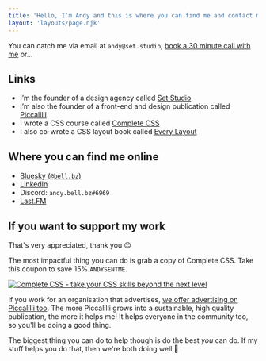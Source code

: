 ```yaml
---
title: 'Hello, I’m Andy and this is where you can find me and contact me'
layout: 'layouts/page.njk'
---
```


You can catch me via email at `andy@set.studio`, [book a 30 minute call with me](https://calendar.google.com/calendar/u/0/appointments/schedules/AcZssZ28tsG0YOm2Ov_wZ_HJUMWv8EJVOdlZYV05Z1-9SH2s8JEGXhhseC6dskMnDeEMoCC2pWVqp-76?gv=true) or…

## Links

- I’m the founder of a design agency called [Set Studio](https://set.studio)
- I’m also the founder of a front-end and design publication called [Piccalilli](https://piccalil.li/)
- I wrote a CSS course called [Complete CSS](https://complete-css.com)
- I also co-wrote a CSS layout book called [Every Layout](https://every-layout.dev/)

## Where you can find me online

- [Bluesky (`@bell.bz`)](https://bsky.app/profile/bell.bz)
- [LinkedIn](https://www.linkedin.com/in/andy-bell-347971255/)
- Discord: `andy.bell.bz#6969`
- [Last.FM](https://www.last.fm/user/belldotbz)

## If you want to support my work 

That's very appreciated, thank you 😊

The most impactful thing you can do is grab a copy of Complete CSS. Take this coupon to save 15% `ANDYSENTME`. 

[![Complete CSS - take your CSS skills beyond the next level](https://piccalil.li/images/complete-css-social-share.png)](https://piccalilli.link/personal-site-links-page)

If you work for an organisation that advertises, [we offer advertising on Piccalilli too](https://piccalil.li/advertise/). The more Piccalilli grows into a sustainable, high quality publication, the more it helps me! It helps everyone in the community too, so you'll be doing a good thing. 

The biggest thing you can do to help though is do the best *you* can do. If my stuff helps you do that, then we're both doing well 💛
